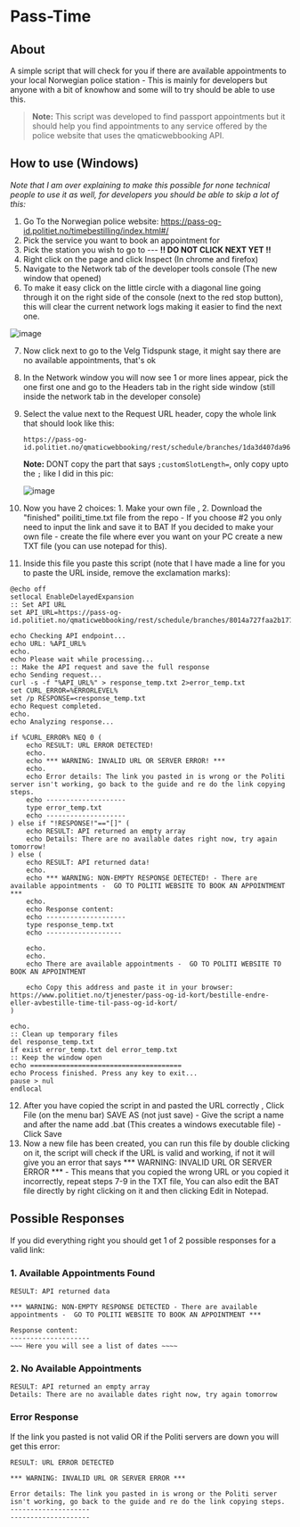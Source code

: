 # Pass-Time

## About
A simple script that will check for you if there are available appointments to your local Norwegian police station - This is mainly for developers but anyone with a bit of knowhow and some will to try should be able to use this.

> **Note:** This script was developed to find passport appointments but it should help you find appointments to any service offered by the police website that uses the qmaticwebbooking API.

## How to use (Windows)
*Note that I am over explaining to make this possible for none technical people to use it as well, for developers you should be able to skip a lot of this:*

1. Go To the Norwegian police website: https://pass-og-id.politiet.no/timebestilling/index.html#/
2. Pick the service you want to book an appointment for
3. Pick the station you wish to go to --- **!! DO NOT CLICK NEXT YET !!**
4. Right click on the page and click Inspect (In chrome and firefox)
5. Navigate to the Network tab of the developer tools console (The new window that opened)
6. To make it easy click on the little circle with a diagonal line going through it on the right side of the console (next to the red stop button), this will clear the current network logs making it easier to find the next one.

![image](https://github.com/user-attachments/assets/6cb9df95-09ae-4349-a2ea-78c2f0141eec)

7. Now click next to go to the Velg Tidspunk stage, it might say there are no available appointments, that's ok
8. In the Network window you will now see 1 or more lines appear, pick the one first one and go to the Headers tab in the right side window (still inside the network tab in the developer console)
9. Select the value next to the Request URL header, copy the whole link that should look like this:
   ```
   https://pass-og-id.politiet.no/qmaticwebbooking/rest/schedule/branches/1da3d407da965ec0f39af67d36275f4b7106c7a5ea5b386209b9ec843ec7ac5e/dates;servicePublicId=af8dff2199e23e84b3c0172c4b04b45dfcf5e266e5b489cdca32c6fe88f603ef;customSlotLength=5
   ```

   **Note:** DONT copy the part that says `;customSlotLength=`, only copy upto the `;` like I did in this pic:

   ![image](https://github.com/user-attachments/assets/62f2838e-9a42-4c62-92eb-f0d1a3b32c3e)

10. Now you have 2 choices: 1. Make your own file , 2. Download the "finished" poiliti_time.txt file from the repo - If you choose #2 you only need to input the link and save it to BAT
    If you decided to make your own file - create the file where ever you want on your PC create a new TXT file (you can use notepad for this).
11. Inside this file you paste this script (note that I have made a line for you to paste the URL inside, remove the exclamation marks):

   ```batch
   @echo off
   setlocal EnableDelayedExpansion
   :: Set API URL
   set API_URL=https://pass-og-id.politiet.no/qmaticwebbooking/rest/schedule/branches/8014a727faa2b1779bf9f458ae2614f4560b776a18a5549aace8fa46ee589803/dates;servicePublicId=9c9f4070899d6d3f85e2df162aae8e981fb79a81bc7b3f6bf6fb575542a3c4a4

   echo Checking API endpoint...
   echo URL: %API_URL%
   echo.
   echo Please wait while processing...
   :: Make the API request and save the full response
   echo Sending request...
   curl -s -f "%API_URL%" > response_temp.txt 2>error_temp.txt
   set CURL_ERROR=%ERRORLEVEL%
   set /p RESPONSE=<response_temp.txt
   echo Request completed.
   echo.
   echo Analyzing response...

   if %CURL_ERROR% NEQ 0 (
       echo RESULT: URL ERROR DETECTED!
       echo.
       echo *** WARNING: INVALID URL OR SERVER ERROR! ***
       echo.
       echo Error details: The link you pasted in is wrong or the Politi server isn't working, go back to the guide and re do the link copying steps.
       echo --------------------
       type error_temp.txt
       echo --------------------
   ) else if "!RESPONSE!"=="[]" (
       echo RESULT: API returned an empty array
       echo Details: There are no available dates right now, try again tomorrow!
   ) else (
       echo RESULT: API returned data!
       echo.
       echo *** WARNING: NON-EMPTY RESPONSE DETECTED! - There are available appointments -  GO TO POLITI WEBSITE TO BOOK AN APPOINTMENT ***
       echo.
       echo Response content:
       echo --------------------
       type response_temp.txt
       echo -------------------

       echo.
       echo.
       echo There are available appointments -  GO TO POLITI WEBSITE TO BOOK AN APPOINTMENT

       echo Copy this address and paste it in your browser: https://www.politiet.no/tjenester/pass-og-id-kort/bestille-endre-eller-avbestille-time-til-pass-og-id-kort/
   )

   echo.
   :: Clean up temporary files
   del response_temp.txt
   if exist error_temp.txt del error_temp.txt
   :: Keep the window open
   echo ======================================
   echo Process finished. Press any key to exit...
   pause > nul
   endlocal
   ```

12. After you have copied the script in and pasted the URL correctly , Click File (on the menu bar) SAVE AS (not just save) - Give the script a name and after the name add .bat (This creates a windows executable file) - Click Save
13. Now a new file has been created, you can run this file by double clicking on it, the script will check if the URL is valid and working, if not it will give you an error that says *** WARNING: INVALID URL OR SERVER ERROR *** - This means that you copied the wrong URL or you copied it incorrectly, repeat steps 7-9  in the TXT file, You can also edit the BAT file directly by right clicking on it and then clicking Edit in Notepad.

## Possible Responses

If you did everything right you should get 1 of 2 possible responses for a valid link:

### 1. Available Appointments Found
```
RESULT: API returned data

*** WARNING: NON-EMPTY RESPONSE DETECTED - There are available appointments -  GO TO POLITI WEBSITE TO BOOK AN APPOINTMENT ***

Response content:
--------------------
~~~ Here you will see a list of dates ~~~~
```

### 2. No Available Appointments
```
RESULT: API returned an empty array
Details: There are no available dates right now, try again tomorrow
```

### Error Response
If the link you pasted is not valid OR if the Politi servers are down you will get this error:
```
RESULT: URL ERROR DETECTED

*** WARNING: INVALID URL OR SERVER ERROR ***

Error details: The link you pasted in is wrong or the Politi server isn't working, go back to the guide and re do the link copying steps.
--------------------
--------------------
```
